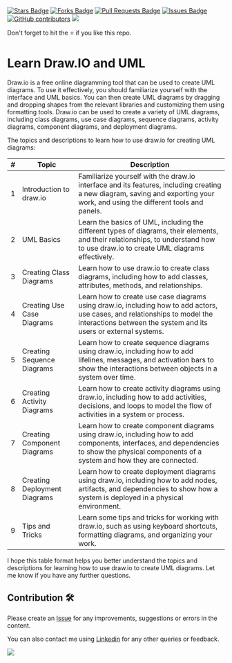 <a href="https://github.com/drshahizan/software-engineering/stargazers"><img src="https://img.shields.io/github/stars/drshahizan/software-engineering" alt="Stars Badge"/></a>
<a href="https://github.com/drshahizan/software-engineering/network/members"><img src="https://img.shields.io/github/forks/drshahizan/software-engineering" alt="Forks Badge"/></a>
<a href="https://github.com/drshahizan/software-engineering/pulls"><img src="https://img.shields.io/github/issues-pr/drshahizan/software-engineering" alt="Pull Requests Badge"/></a>
<a href="https://github.com/drshahizan/software-engineering"><img src="https://img.shields.io/github/issues/drshahizan/software-engineering" alt="Issues Badge"/></a>
<a href="https://github.com/drshahizan/software-engineering/graphs/contributors"><img alt="GitHub contributors" src="https://img.shields.io/github/contributors/drshahizan/software-engineering?color=2b9348"></a>
![](https://visitor-badge.glitch.me/badge?page_id=drshahizan/software-engineering)

Don't forget to hit the :star: if you like this repo.

# Learn Draw.IO and UML
Draw.io is a free online diagramming tool that can be used to create UML diagrams. To use it effectively, you should familiarize yourself with the interface and UML basics. You can then create UML diagrams by dragging and dropping shapes from the relevant libraries and customizing them using formatting tools. Draw.io can be used to create a variety of UML diagrams, including class diagrams, use case diagrams, sequence diagrams, activity diagrams, component diagrams, and deployment diagrams.

The topics and descriptions to learn how to use draw.io for creating UML diagrams:

| # | Topic | Description |
|---|-------|-------------|
| 1 | Introduction to draw.io | Familiarize yourself with the draw.io interface and its features, including creating a new diagram, saving and exporting your work, and using the different tools and panels. |
| 2 | UML Basics | Learn the basics of UML, including the different types of diagrams, their elements, and their relationships, to understand how to use draw.io to create UML diagrams effectively. |
| 3 | Creating Class Diagrams | Learn how to use draw.io to create class diagrams, including how to add classes, attributes, methods, and relationships. |
| 4 | Creating Use Case Diagrams | Learn how to create use case diagrams using draw.io, including how to add actors, use cases, and relationships to model the interactions between the system and its users or external systems. |
| 5 | Creating Sequence Diagrams | Learn how to create sequence diagrams using draw.io, including how to add lifelines, messages, and activation bars to show the interactions between objects in a system over time. |
| 6 | Creating Activity Diagrams | Learn how to create activity diagrams using draw.io, including how to add activities, decisions, and loops to model the flow of activities in a system or process. |
| 7 | Creating Component Diagrams | Learn how to create component diagrams using draw.io, including how to add components, interfaces, and dependencies to show the physical components of a system and how they are connected. |
| 8 | Creating Deployment Diagrams | Learn how to create deployment diagrams using draw.io, including how to add nodes, artifacts, and dependencies to show how a system is deployed in a physical environment. |
| 9 | Tips and Tricks | Learn some tips and tricks for working with draw.io, such as using keyboard shortcuts, formatting diagrams, and organizing your work. |

I hope this table format helps you better understand the topics and descriptions for learning how to use draw.io to create UML diagrams. Let me know if you have any further questions.

## Contribution 🛠️
Please create an [Issue](https://github.com/drshahizan/software-engineering/issues) for any improvements, suggestions or errors in the content.

You can also contact me using [Linkedin](https://www.linkedin.com/in/drshahizan/) for any other queries or feedback.

![](https://visitor-badge.glitch.me/badge?page_id=drshahizan)
